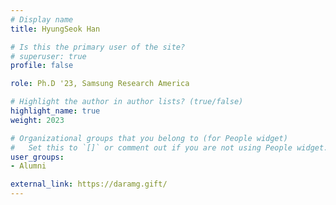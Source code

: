 ```yaml
---
# Display name
title: HyungSeok Han

# Is this the primary user of the site?
# superuser: true
profile: false

role: Ph.D '23, Samsung Research America

# Highlight the author in author lists? (true/false)
highlight_name: true
weight: 2023

# Organizational groups that you belong to (for People widget)
#   Set this to `[]` or comment out if you are not using People widget.
user_groups:
- Alumni

external_link: https://daramg.gift/
---
```

